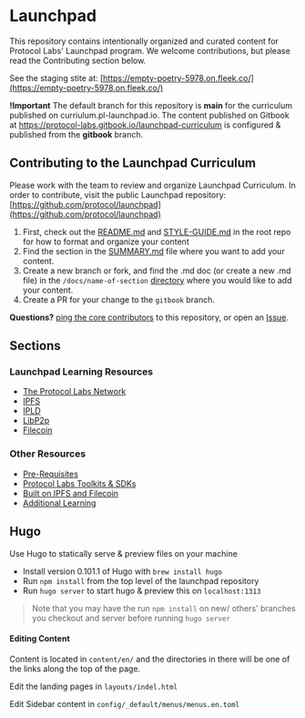 # Launchpad
This repository contains intentionally organized and curated content for Protocol Labs' Launchpad program.
We welcome contributions, but please read the Contributing section below.

See the staging stite at: [https://empty-poetry-5978.on.fleek.co/](https://empty-poetry-5978.on.fleek.co/)

**!Important** The default branch for this repository is **main** for the curriculum published on curriulum.pl-launchpad.io. The content published on Gitbook at https://protocol-labs.gitbook.io/launchpad-curriculum is configured & published from the **gitbook** branch.  

## Contributing to the Launchpad Curriculum

Please work with the team to review and organize Launchpad Curriculum. In order to contribute, visit the public Launchpad repository: [https://github.com/protocol/launchpad](https://github.com/protocol/launchpad)


1. First, check out the [README.md](https://github.com/protocol/launchpad/blob/gitbook/README.md) and [STYLE-GUIDE.md](https://github.com/protocol/launchpad/blob/gitbook/STYLE-GUIDE.md) in the root repo for how to format and organize your content
2. Find the section in the [SUMMARY.md](https://github.com/protocol/launchpad/blob/gitbook/SUMMARY.md) file where you want to add your content.
3. Create a new branch or fork, and find the .md doc (or create a new .md file) in the `/docs/name-of-section` [directory](https://github.com/protocol/launchpad/tree/gitbook/docs) where you would like to add your content.
4. Create a PR for your change to the `gitbook` branch.

**Questions?** [ping the core contributors](https://github.com/protocol/launchpad/graphs/contributors) to this repository, or open an [Issue](https://github.com/protocol/launchpad/issues).

## Sections

### Launchpad Learning Resources
* [The Protocol Labs Network](docs/protocol-labs-network/README.md)
* [IPFS](docs/ipfs/README.md)
* [IPLD](docs/ipld/README.md)
* [LibP2p](docs/libp2p/README.md)
* [Filecoin](docs/filecoin/README.md)

### Other Resources
* [Pre-Requisites](docs/pre-requisites/README.md)
* [Protocol Labs Toolkits & SDKs](docs/protocol-labs-toolkits-sdks/README.md)
* [Built on IPFS and Filecoin](docs/built-on-ipfs-filecoin/README.md)
* [Additional Learning](docs/additional-learning-resources/README.md)

## Hugo
Use Hugo to statically serve & preview files on your machine

* Install version 0.101.1 of Hugo with `brew install hugo`
* Run `npm install` from the top level of the launchpad repository
* Run `hugo server` to start hugo & preview this on `localhost:1313`

> Note that you may have the run `npm install` on new/ others' branches you checkout and server before running `hugo server`

#### Editing Content

Content is located in `content/en/` and the directories in there will be one of the links along the top of the page.

Edit the landing pages in `layouts/indel.html`

Edit Sidebar content in `config/_default/menus/menus.en.toml`
